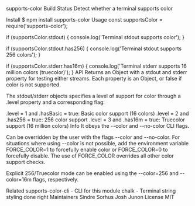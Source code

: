 supports-color Build Status
Detect whether a terminal supports color

Install
$ npm install supports-color
Usage
const supportsColor = require('supports-color');

if (supportsColor.stdout) {
	console.log('Terminal stdout supports color');
}

if (supportsColor.stdout.has256) {
	console.log('Terminal stdout supports 256 colors');
}

if (supportsColor.stderr.has16m) {
	console.log('Terminal stderr supports 16 million colors (truecolor)');
}
API
Returns an Object with a stdout and stderr property for testing either streams. Each property is an Object, or false if color is not supported.

The stdout/stderr objects specifies a level of support for color through a .level property and a corresponding flag:

.level = 1 and .hasBasic = true: Basic color support (16 colors)
.level = 2 and .has256 = true: 256 color support
.level = 3 and .has16m = true: Truecolor support (16 million colors)
Info
It obeys the --color and --no-color CLI flags.

Can be overridden by the user with the flags --color and --no-color. For situations where using --color is not possible, add the environment variable FORCE_COLOR=1 to forcefully enable color or FORCE_COLOR=0 to forcefully disable. The use of FORCE_COLOR overrides all other color support checks.

Explicit 256/Truecolor mode can be enabled using the --color=256 and --color=16m flags, respectively.

Related
supports-color-cli - CLI for this module
chalk - Terminal string styling done right
Maintainers
Sindre Sorhus
Josh Junon
License
MIT
